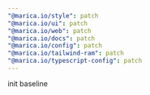 ```yaml
---
"@marica.io/style": patch
"@marica.io/ui": patch
"@marica.io/web": patch
"@marica.io/docs": patch
"@marica.io/config": patch
"@marica.io/tailwind-ram": patch
"@marica.io/typescript-config": patch
---
```


init baseline

